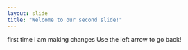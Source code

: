 ```yaml
---
layout: slide
title: "Welcome to our second slide!"
---
```

first time i am making changes
Use the left arrow to go back!
